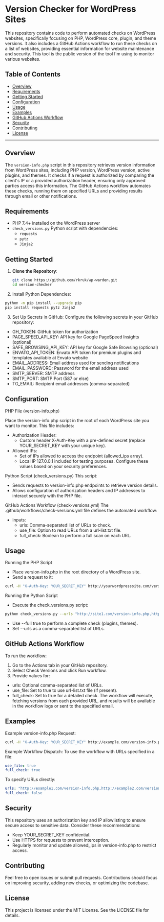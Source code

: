 # Version Checker for WordPress Sites

This repository contains code to perform automated checks on WordPress websites, specifically focusing on PHP, WordPress core, plugin, and theme versions. It also includes a GitHub Actions workflow to run these checks on a list of websites, providing essential information for website maintenance and security. This tool is the public version of the tool I'm using to monitor various websites.

## Table of Contents

- [Overview](#overview)
- [Requirements](#requirements)
- [Getting Started](#getting-started)
- [Configuration](#configuration)
- [Usage](#usage)
- [Examples](#examples)
- [GitHub Actions Workflow](#github-actions-workflow)
- [Security](#security)
- [Contributing](#contributing)
- [License](#license)

---

## Overview

The `version-info.php` script in this repository retrieves version information from WordPress sites, including PHP version, WordPress version, active plugins, and themes. It checks if a request is authorized by comparing the client's IP or a provided authorization header, ensuring only approved parties access this information. The GitHub Actions workflow automates these checks, running them on specified URLs and providing results through email or other notifications.

## Requirements

- PHP 7.4+ installed on the WordPress server
- `check_versions.py` Python script with dependencies:
  - `requests`
  - `pytz`
  - `Jinja2`

## Getting Started

1. **Clone the Repository**: 
   ```bash
   git clone https://github.com/rkruk/wp-warden.git
   cd version-checker
   ```

2. Install Python Dependencies:

```bash
python -m pip install --upgrade pip
pip install requests pytz Jinja2
```

3. Set Up Secrets in GitHub: Configure the following secrets in your GitHub repository:
- GH_TOKEN: GitHub token for authorization
- PAGE_SPEED_API_KEY: API key for Google PageSpeed Insights (optional)
- SAFE_BROWSING_API_KEY: API key for Google Safe Browsing (optional)
- ENVATO_API_TOKEN: Envato API token for premium plugins and templates available at Envato website
- EMAIL_ADDRESS: Email address used for sending notifications
- EMAIL_PASSWORD: Password for the email address used
- SMTP_SERVER: SMTP address
- SMTP_PORT: SMTP Port (587 or else)
- TO_EMAIL: Recipient email addresses (comma-separated)

## Configuration

PHP File (version-info.php)

Place the version-info.php script in the root of each WordPress site you want to monitor. This file includes:

- Authorization Header:
  - Custom header X-Auth-Key with a pre-defined secret (replace YOUR_SECRET_KEY with your unique key).
- Allowed IPs:
  - Set of IPs allowed to access the endpoint (allowed_ips array).
  - Local IP 127.0.0.1 included for testing purposes.
Configure these values based on your security preferences.

Python Script (check_versions.py)
This script:
- Sends requests to version-info.php endpoints to retrieve version details.
- Allows configuration of authorization headers and IP addresses to interact securely with the PHP file.

GitHub Actions Workflow (check-versions.yml)
The .github/workflows/check-versions.yml file defines the automated workflow:
- Inputs:
  - urls: Comma-separated list of URLs to check.
  - use_file: Option to read URLs from a url-list.txt file.
  - full_check: Boolean to perform a full scan on each URL.

## Usage
Running the PHP Script
- Place version-info.php in the root directory of a WordPress site.
- Send a request to it:
  
```bash
curl -H "X-Auth-Key: YOUR_SECRET_KEY" http://yourwordpresssite.com/version-info.php
```

Running the Python Script
- Execute the check_versions.py script:
```bash
python check_versions.py --urls "http://site1.com/version-info.php,http://site2.com/version-info.php" --full true
```

- Use --full true to perform a complete check (plugins, themes).
- Set --urls as a comma-separated list of URLs.
  
## GitHub Actions Workflow
To run the workflow:

1. Go to the Actions tab in your GitHub repository.
2. Select Check Versions and click Run workflow.
3. Provide values for:
  - urls: Optional comma-separated list of URLs.
  - use_file: Set to true to use url-list.txt file (if present).
  - full_check: Set to true for a detailed check.
The workflow will execute, fetching versions from each provided URL, and results will be available in the workflow logs or sent to the specified email.

## Examples
Example version-info.php Request:

```bash
curl -H "X-Auth-Key: YOUR_SECRET_KEY" http://example.com/version-info.php
```

Example Workflow Dispatch:
To use the workflow with URLs specified in a file:

```yaml
use_file: true
full_check: true
```

To specify URLs directly:

```yaml
urls: "http://example1.com/version-info.php,http://example2.com/version-info.php"
full_check: false
```

## Security
This repository uses an authorization key and IP allowlisting to ensure secure access to sensitive data. Consider these recommendations:

- Keep YOUR_SECRET_KEY confidential.
- Use HTTPS for requests to prevent interception.
- Regularly monitor and update allowed_ips in version-info.php to restrict access.
  
## Contributing
Feel free to open issues or submit pull requests. Contributions should focus on improving security, adding new checks, or optimizing the codebase.

## License
This project is licensed under the MIT License. See the LICENSE file for details.

